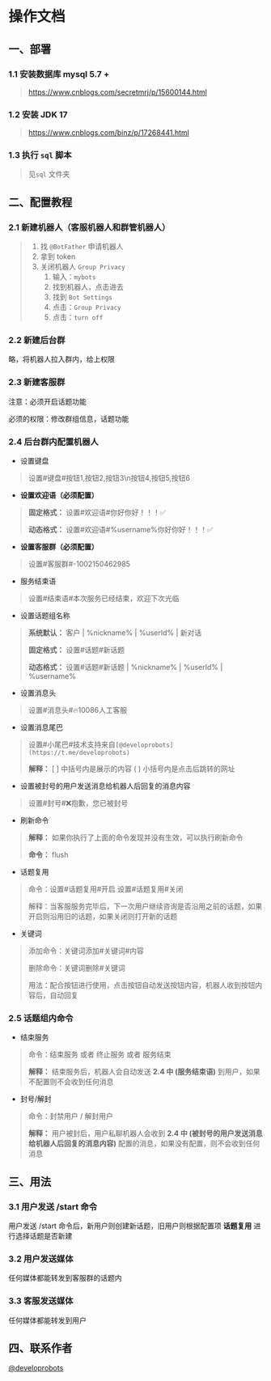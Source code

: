 # 操作文档
## 一、部署
### 1.1 安装数据库 mysql 5.7 +
> https://www.cnblogs.com/secretmrj/p/15600144.html
### 1.2 安装 JDK 17
> https://www.cnblogs.com/binz/p/17268441.html
### 1.3 执行 `sql` 脚本
> 见`sql` 文件夹


## 二、配置教程

### 2.1 新建机器人（客服机器人和群管机器人）

> 1. 找 `@BotFather` 申请机器人
> 2. 拿到 token
> 3. 关闭机器人 `Group Privacy`
>    1.  输入：`mybots`
>    2. 找到机器人，点击进去
>    3. 找到 `Bot Settings`
>    4. 点击：`Group Privacy`
>    5. 点击：`turn off`
### 2.2 新建后台群
略，将机器人拉入群内，给上权限

### 2.3 新建客服群

注意：必须开启话题功能

必须的权限：修改群组信息，话题功能

### 2.4 后台群内配置机器人
- 设置键盘

> 设置#键盘#按钮1,按钮2,按钮3\n按钮4,按钮5,按钮6



- **设置欢迎语（必须配置）**

> **固定格式：**  设置#欢迎语#你好你好！！！✅
>
> **动态格式：**  设置#欢迎语#%username%你好你好！！！✅



- **设置客服群（必须配置）**

> 设置#客服群#-1002150462985 

- 服务结束语



> 设置#结束语#本次服务已经结束，欢迎下次光临



- 设置话题组名称

> **系统默认：** 客户 | %nickname% | %userId% | 新对话
>
> **固定格式：** 设置#话题#新话题
>
> **动态格式：** 设置#话题#新话题 | %nickname% | %userId% | %username%



- 设置消息头

> 设置#消息头#🔥10086人工客服

- 设置消息尾巴

> 设置#小尾巴#技术支持来自`[@developrobots](https://t.me/developrobots)`
>
> **解释：** [ ]  中括号内是展示的内容  ( ) 小括号内是点击后跳转的网址



- 设置被封号的用户发送消息给机器人后回复的消息内容

> 设置#封号#❌抱歉，您已被封号



- 刷新命令

> **解释：** 如果你执行了上面的命令发现并没有生效，可以执行刷新命令
>
> **命令：** flush



- 话题复用

> 命令：设置#话题复用#开启             设置#话题复用#关闭
>
> 解释：当客服服务完毕后，下一次用户继续咨询是否沿用之前的话题，如果开启则沿用旧的话题，如果关闭则打开新的话题



- 关键词

> 添加命令：关键词添加#关键词#内容
>
> 删除命令：关键词删除#关键词
>
> 用法：配合按钮进行使用，点击按钮自动发送按钮内容，机器人收到按钮内容后，自动回复



### 2.5 话题组内命令

- 结束服务

> 命令：结束服务  或者  终止服务  或者  服务结束
>
> **解释：** 结束服务后，机器人会自动发送 **2.4 中 (服务结束语)** 到用户，如果不配置则不会收到任何消息



- 封号/解封

> 命令：封禁用户 / 解封用户
>
> **解释：** 用户被封后，用户私聊机器人会收到 **2.4 中 (被封号的用户发送消息给机器人后回复的消息内容)** 配置的消息，如果没有配置，则不会收到任何消息



## 三、用法

### 3.1 用户发送 /start 命令

用户发送 /start 命令后，新用户则创建新话题，旧用户则根据配置项 **话题复用** 进行选择话题是否新建



### 3.2 用户发送媒体

任何媒体都能转发到客服群的话题内



### 3.3 客服发送媒体

任何媒体都能转发到用户



## 四、联系作者

[@developrobots](https://t.me/developrobots)





